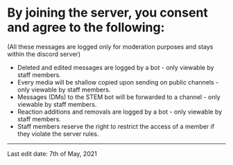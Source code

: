 # By joining the server, you consent and agree to the following:

(All these messages are logged only for moderation purposes and stays within the discord server)

- Deleted and edited messages are logged by a bot - only viewable by staff members.
- Every media will be shallow copied upon sending on public channels - only viewable by staff members.
- Messages (DMs) to the STEM bot will be forwarded to a channel - only viewable by staff members.
- Reaction additions and removals are logged by a bot - only viewable by staff members.
- Staff members reserve the right to restrict the access of a member if they violate the server rules.

---

Last edit date: 7th of May, 2021
